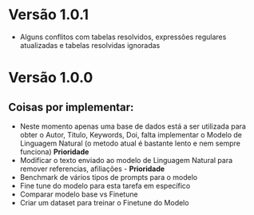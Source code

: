 # Versão 1.0.1
- Alguns conflitos com tabelas resolvidos, expressões regulares atualizadas e tabelas resolvidas ignoradas

# Versão 1.0.0 

## Coisas por implementar:
- Neste momento apenas uma base de dados está a ser utilizada para obter o Autor, Titulo, Keywords, Doi, falta implementar o Modelo de Linguagem Natural (o metodo atual é bastante lento e nem sempre funciona) **Prioridade**
- Modificar o texto enviado ao modelo de Linguagem Natural para remover referencias, afiliações - **Prioridade**
- Benchmark de vários tipos de prompts para o modelo
- Fine tune do modelo para esta tarefa em específico
- Comparar modelo base vs Finetune
- Criar um dataset para treinar o Finetune do Modelo
